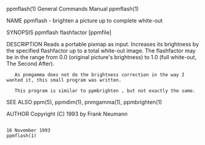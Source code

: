 ppmflash(1)                                                                             General Commands Manual                                                                            ppmflash(1)

NAME
       ppmflash - brighten a picture up to complete white-out

SYNOPSIS
       ppmflash flashfactor [ppmfile]

DESCRIPTION
       Reads  a  portable  pixmap  as  input.  Increases  its brightness by the specified flashfactor up to a total white-out image.  The flashfactor may be in the range from 0.0 (original picture's
       brightness) to 1.0 (full white-out, The Second After).

       As pnmgamma does not do the brightness correction in the way I wanted it, this small program was written.

       This program is similar to ppmbrighten , but not exactly the same.

SEE ALSO
       ppm(5), ppmdim(1), pnmgamma(1), ppmbrighten(1)

AUTHOR
       Copyright (C) 1993 by Frank Neumann

                                                                                           16 November 1993                                                                                ppmflash(1)
